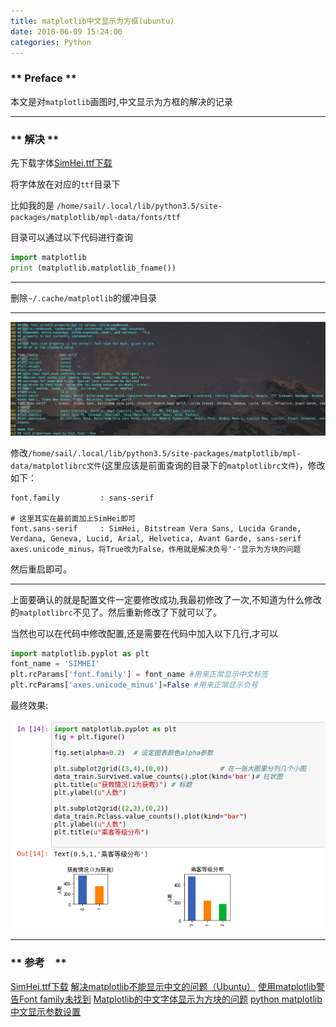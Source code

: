 ```yaml
---
title: matplotlib中文显示为方框(ubuntu) 
date: 2018-06-09 15:24:00
categories: Python
---
```


### ** Preface **

本文是对`matplotlib`画图时,中文显示为方框的解决的记录

***********************

### ** 解决 **



先下载字体[SimHei.ttf下载](https://github.com/StellarCN/scp_zh/blob/master/fonts/SimHei.ttf)

将字体放在对应的`ttf`目录下

比如我的是
`/home/sail/.local/lib/python3.5/site-packages/matplotlib/mpl-data/fonts/ttf`


目录可以通过以下代码进行查询

```python
import matplotlib
print (matplotlib.matplotlib_fname())
```

**********************

删除`~/.cache/matplotlib`的缓冲目录

**********************

![1.png](/img/python/chinese-display-cube-in-matplotlib-at-ubuntu/1.png)


修改`/home/sail/.local/lib/python3.5/site-packages/matplotlib/mpl-data/matplotlibrc文件`(这里应该是前面查询的目录下的`matplotlibrc文件`)，修改如下：

```
font.family         : sans-serif        

# 这里其实在最前面加上SimHei即可
font.sans-serif     : SimHei, Bitstream Vera Sans, Lucida Grande, Verdana, Geneva, Lucid, Arial, Helvetica, Avant Garde, sans-serif 
axes.unicode_minus，将True改为False，作用就是解决负号'-'显示为方块的问题   
```

然后重启即可。


***********************

上面要确认的就是配置文件一定要修改成功,我最初修改了一次,不知道为什么修改的`matplotlibrc`不见了。然后重新修改了下就可以了。


当然也可以在代码中修改配置,还是需要在代码中加入以下几行,才可以

```python
import matplotlib.pyplot as plt
font_name = 'SIMHEI' 
plt.rcParams['font.family'] = font_name #用来正常显示中文标签 
plt.rcParams['axes.unicode_minus']=False #用来正常显示负号
```

最终效果:

![2.png](/img/python/chinese-display-cube-in-matplotlib-at-ubuntu/2.png)

***********************
### ** 参考　**
[SimHei.ttf下载](https://github.com/StellarCN/scp_zh/blob/master/fonts/SimHei.ttf)
[解决matplotlib不能显示中文的问题（Ubuntu）](https://blog.csdn.net/weixin_39599711/article/details/78813736)
[使用matplotlib警告Font family未找到](http://wenda.chinahadoop.cn/question/6828)
[Matplotlib的中文字体显示为方块的问题](https://blog.csdn.net/g11d111/article/details/77600114)
[python matplotlib 中文显示参数设置](https://segmentfault.com/a/1190000005144275)